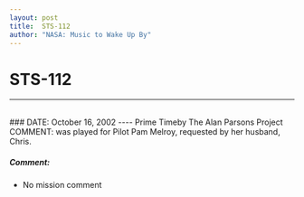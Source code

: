 ```yaml
---
layout: post
title:  STS-112
author: "NASA: Music to Wake Up By"
---
```


# STS-112
----
<br/>
### DATE: October 16, 2002
----
Prime Timeby The Alan Parsons Project 		COMMENT: was played for Pilot Pam Melroy, requested by her husband, Chris.

##### Comment:
* No mission comment
